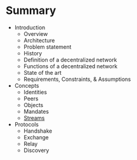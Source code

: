 # Summary

* Introduction
  * Overview
  * Architecture
  * Problem statement
  * History
  * Definition of a decentralized network
  * Functions of a decentralized network
  * State of the art
  * Requirements, Constraints, & Assumptions
* Concepts
  * Identities
  * Peers
  * Objects
  * Mandates
  * [Streams](concepts-streams.md)
* Protocols
  * Handshake
  * Exchange
  * Relay
  * Discovery
